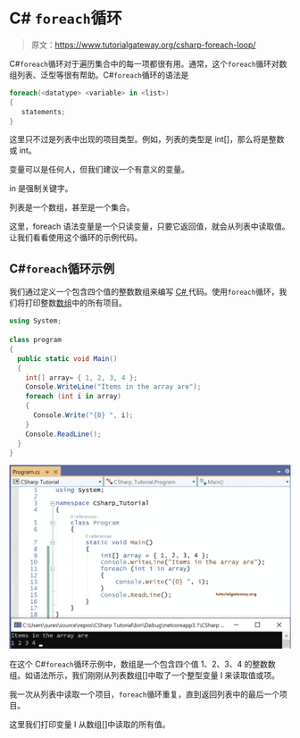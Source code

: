 # C# `foreach`循环

> 原文：<https://www.tutorialgateway.org/csharp-foreach-loop/>

C#`foreach`循环对于遍历集合中的每一项都很有用。通常，这个`foreach`循环对数组列表、泛型等很有帮助。C#`foreach`循环的语法是

```cs
foreach(<datatype> <variable> in <list>)
{
   statements;
}
```

这里<datatype>只不过是列表中出现的项目类型。例如，列表的类型是 int[]，那么<datatype>将是整数或 int。</datatype></datatype>

变量可以是任何人，但我们建议一个有意义的变量。

in 是强制关键字。

列表是一个数组，甚至是一个集合。

这里，foreach 语法变量是一个只读变量，只要它返回值，就会从列表中读取值。让我们看看使用这个循环的示例代码。

## C#`foreach`循环示例

我们通过定义一个包含四个值的整数数组来编写 [C# ](https://www.tutorialgateway.org/csharp-tutorial/) 代码。使用`foreach`循环，我们将打印整数[数组](https://www.tutorialgateway.org/csharp-array/)中的所有项目。

```cs
using System;

class program
{
  public static void Main()
  {
    int[] array= { 1, 2, 3, 4 };
    Console.WriteLine("Items in the array are");
    foreach (int i in array)
    {
      Console.Write("{0} ", i);
    }
    Console.ReadLine();
  }
}
```

![C# Foreach Loop 1](img/94524570c2c238e4122b2c2f6e67695d.png)

在这个 C#`foreach`循环示例中，数组是一个包含四个值 1、2、3、4 的整数数组。如语法所示，我们刚刚从列表数组[]中取了一个整型变量 I 来读取值或项。

我一次从列表中读取一个项目，`foreach`循环重复，直到返回列表中的最后一个项目。

这里我们打印变量 I 从数组[]中读取的所有值。
